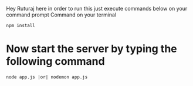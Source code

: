 Hey Ruturaj here in order to run this just execute commands below on your command prompt
Command on your terminal

```
npm install
```

# Now start the server by typing the following command

```
node app.js |or| nodemon app.js
```
